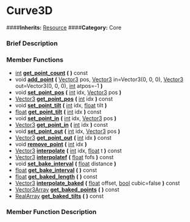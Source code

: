 #  Curve3D  
####**Inherits:** [Resource](class_resource)
####**Category:** Core

###  Brief Description  


###  Member Functions 
  * [int](class_int)  **[get&#95;point&#95;count](#get_point_count)**  **(** **)** const
  * void  **[add&#95;point](#add_point)**  **(** [Vector3](class_vector3) pos, [Vector3](class_vector3) in=Vector3(0, 0, 0), [Vector3](class_vector3) out=Vector3(0, 0, 0), [int](class_int) atpos=-1  **)**
  * void  **[set&#95;point&#95;pos](#set_point_pos)**  **(** [int](class_int) idx, [Vector3](class_vector3) pos  **)**
  * [Vector3](class_vector3)  **[get&#95;point&#95;pos](#get_point_pos)**  **(** [int](class_int) idx  **)** const
  * void  **[set&#95;point&#95;tilt](#set_point_tilt)**  **(** [int](class_int) idx, [float](class_float) tilt  **)**
  * [float](class_float)  **[get&#95;point&#95;tilt](#get_point_tilt)**  **(** [int](class_int) idx  **)** const
  * void  **[set&#95;point&#95;in](#set_point_in)**  **(** [int](class_int) idx, [Vector3](class_vector3) pos  **)**
  * [Vector3](class_vector3)  **[get&#95;point&#95;in](#get_point_in)**  **(** [int](class_int) idx  **)** const
  * void  **[set&#95;point&#95;out](#set_point_out)**  **(** [int](class_int) idx, [Vector3](class_vector3) pos  **)**
  * [Vector3](class_vector3)  **[get&#95;point&#95;out](#get_point_out)**  **(** [int](class_int) idx  **)** const
  * void  **[remove&#95;point](#remove_point)**  **(** [int](class_int) idx  **)**
  * [Vector3](class_vector3)  **[interpolate](#interpolate)**  **(** [int](class_int) idx, [float](class_float) t  **)** const
  * [Vector3](class_vector3)  **[interpolatef](#interpolatef)**  **(** [float](class_float) fofs  **)** const
  * void  **[set&#95;bake&#95;interval](#set_bake_interval)**  **(** [float](class_float) distance  **)**
  * [float](class_float)  **[get&#95;bake&#95;interval](#get_bake_interval)**  **(** **)** const
  * [float](class_float)  **[get&#95;baked&#95;length](#get_baked_length)**  **(** **)** const
  * [Vector3](class_vector3)  **[interpolate&#95;baked](#interpolate_baked)**  **(** [float](class_float) offset, [bool](class_bool) cubic=false  **)** const
  * [Vector3Array](class_vector3array)  **[get&#95;baked&#95;points](#get_baked_points)**  **(** **)** const
  * [RealArray](class_realarray)  **[get&#95;baked&#95;tilts](#get_baked_tilts)**  **(** **)** const

###  Member Function Description  
